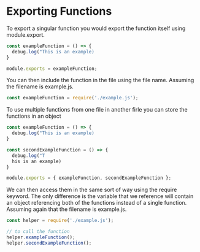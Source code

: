 # Exporting Functions

To export a singular function you would export the function itself using module.export.

``` javascript
const exampleFunction = () => {
  debug.log("This is an example)
}

module.exports = exampleFunction;
```

You can then include the function in the file using the file name. Assuming the filename is example.js.

``` javascript
const exampleFunction = require('./example.js');
```

To use multiple functions from one file in another firle you can store the functions in an object

``` javascript
const exampleFunction = () => {
  debug.log("This is an example)
}

const secondExampleFunction = () => {
  debug.log("T
  his is an example)
}

module.exports = { exampleFunction, secondExampleFunction };
```

We can then access them in the same sort of way using the require keyword. The only difference is the variable that we reference will contain an object referencing both of the functions instead of a single function. Assuming again that the filename is example.js.

``` javascript
const helper = require('./example.js');

// to call the function
helper.exampleFunction();
helper.secondExampleFunction();
```